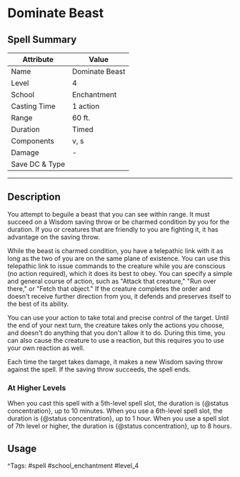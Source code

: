# Dominate Beast

## Spell Summary

| Attribute        | Value                  |
|------------------|------------------------|
| Name             | Dominate Beast                 |
| Level            | 4                |
| School           | Enchantment          |
| Casting Time     | 1 action              |
| Range            | 60 ft.            |
| Duration         | Timed             |
| Components       | v, s             |
| Damage           | -               |
| Save DC & Type   |              |

---

## Description

You attempt to beguile a beast that you can see within range. It must succeed on a Wisdom saving throw or be charmed condition by you for the duration. If you or creatures that are friendly to you are fighting it, it has advantage on the saving throw.

While the beast is charmed condition, you have a telepathic link with it as long as the two of you are on the same plane of existence. You can use this telepathic link to issue commands to the creature while you are conscious (no action required), which it does its best to obey. You can specify a simple and general course of action, such as "Attack that creature," "Run over there," or "Fetch that object." If the creature completes the order and doesn't receive further direction from you, it defends and preserves itself to the best of its ability.

You can use your action to take total and precise control of the target. Until the end of your next turn, the creature takes only the actions you choose, and doesn't do anything that you don't allow it to do. During this time, you can also cause the creature to use a reaction, but this requires you to use your own reaction as well.

Each time the target takes damage, it makes a new Wisdom saving throw against the spell. If the saving throw succeeds, the spell ends.

### At Higher Levels
When you cast this spell with a 5th-level spell slot, the duration is {@status concentration}, up to 10 minutes. When you use a 6th-level spell slot, the duration is {@status concentration}, up to 1 hour. When you use a spell slot of 7th level or higher, the duration is {@status concentration}, up to 8 hours.

## Usage


^Tags: #spell #school_enchantment #level_4